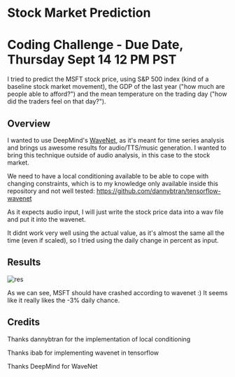 # Stock Market Prediction


# Coding Challenge - Due Date, Thursday Sept 14 12 PM PST

I tried to predict the MSFT stock price, using S&P 500 index (kind of a baseline stock market movement), the GDP of the last year ("how much are people able to afford?") and the mean temperature on the trading day ("how did the traders feel on that day?").

## Overview

I wanted to use DeepMind's [WaveNet](https://deepmind.com/blog/wavenet-generative-model-raw-audio/), as it's meant for time series analysis and brings us awesome results for audio/TTS/music generation. I wanted to bring this technique outside of audio analysis, in this case to the stock market.

We need to have a local conditioning available to be able to cope with changing constraints, which is to my knowledge only available inside this repository and not well tested:
https://github.com/dannybtran/tensorflow-wavenet

As it expects audio input, I will just write the stock price data into a wav file and put it into the wavenet.

It didnt work very well using the actual value, as it's almost the same all the time (even if scaled), so I tried using the daily change in percent as input.

## Results
![res](https://github.com/hutauf/Stock_Market_Prediction/blob/master/result.png)

As we can see, MSFT should have crashed according to wavenet :)
It seems like it really likes the -3% daily chance.

## Credits

Thanks dannybtran for the implementation of local conditioning

Thanks ibab for implementing wavenet in tensorflow

Thanks DeepMind for WaveNet